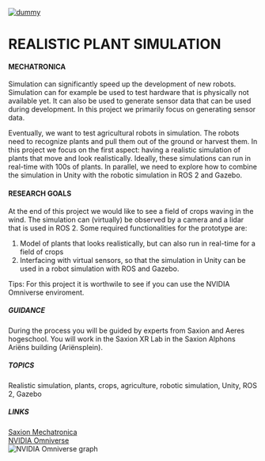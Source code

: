 [![dummy](https://github.com/GlynLeine/RealisticPlantSim/workflows/Build%20Action/badge.svg)](https://github.com/GlynLeine/RealisticPlantSim/actions?query=workflow%3ABuild%20Action)
# REALISTIC PLANT SIMULATION
#### MECHATRONICA
Simulation can significantly speed up the development of new robots. Simulation can for example be used to test hardware that is physically not available yet. It can also be used to generate sensor data that can be used during development. In this project we primarily focus on generating sensor data.

Eventually, we want to test agricultural robots in simulation. The robots need to recognize plants and pull them out of the ground or harvest them. In this project we focus on the first aspect: having a realistic simulation of plants that move and look realistically. Ideally, these simulations can run in real-time with 100s of plants. In parallel, we need to explore how to combine the simulation in Unity with the robotic simulation in ROS 2 and Gazebo.

#### RESEARCH GOALS
At the end of this project we would like to see a field of crops waving in the wind. The simulation can (virtually) be observed by a camera and a lidar that is used in ROS 2. Some required functionalities for the prototype are:

 1. Model of plants that looks realistically, but can also run in real-time for a field of crops
 2. Interfacing with virtual sensors, so that the simulation in Unity can be used in a robot simulation with ROS and Gazebo.
 
Tips: For this project it is worthwile to see if you can use the NVIDIA Omniverse enviroment.

##### GUIDANCE
During the process you will be guided by experts from Saxion and Aeres hogeschool. You will work in the Saxion XR Lab in the Saxion Alphons Ariëns building (Ariënsplein).

##### TOPICS
Realistic simulation, plants, crops, agriculture, robotic simulation, Unity, ROS 2, Gazebo

##### LINKS
[Saxion Mechatronica](https://www.saxion.nl/onderzoek/smart-industry/mechatronica)<br>
[NVIDIA Omniverse](https://developer.nvidia.com/nvidia-omniverse-platform)<br>
![NVIDIA Omniverse graph](http://minorimmersivemedia.nl/images/omniverse.png)
